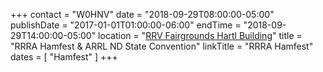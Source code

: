 +++
contact = "W0HNV"
date = "2018-09-29T08:00:00-05:00"
publishDate = "2017-01-01T01:00:00-06:00"
endTime	 = "2018-09-29T14:00:00-05:00"
location = "[RRV Fairgrounds Hartl Building](/places/rrv-fairgrounds-hartl-building)"
title = "RRRA Hamfest & ARRL ND State Convention"
linkTitle = "RRRA Hamfest"
dates = [ "Hamfest" ]
+++
